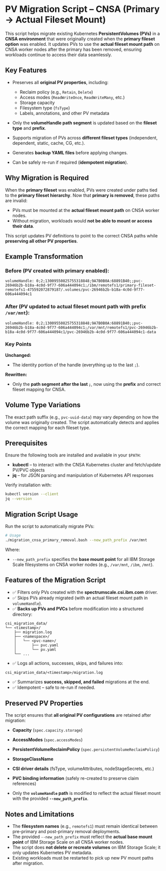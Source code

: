 
# PV Migration Script – CNSA (Primary → Actual Fileset Mount)

This script helps migrate existing Kubernetes **PersistentVolumes (PVs)** in a **CNSA environment** that were originally created when the **primary fileset option** was enabled.
It updates PVs to use the **actual fileset mount path** on CNSA worker nodes after the primary has been removed, ensuring workloads continue to access their data seamlessly.

## Key Features

- Preserves all **original PV properties**, including:
  - Reclaim policy (e.g., `Retain`, `Delete`)
  - Access modes (`ReadWriteOnce`, `ReadWriteMany`, etc.)
  - Storage capacity
  - Filesystem type (`fsType`)
  - Labels, annotations, and other PV metadata

- Only the **volumeHandle path segment** is updated based on the **fileset type** and **prefix**.
- Supports migration of PVs across **different fileset types** (independent, dependent, static, cache, CG, etc.).
- Generates **backup YAML files** before applying changes.
- Can be safely re-run if required (**idempotent migration**).

## Why Migration is Required

When the **primary fileset** was enabled, PVs were created under paths tied to the **primary fileset hierarchy**.
Now that **primary is removed**, these paths are invalid:

- PVs must be mounted at the **actual fileset mount path** on CNSA worker nodes.
- Without migration, workloads would **not be able to mount or access their data**.

This script updates PV definitions to point to the correct CNSA paths while **preserving all other PV properties**.

## Example Transformation

### Before (PV created with primary enabled):
```text
volumeHandle: 0;2;13009550825755318848;9A7B0B0A:68891B40;;pvc-26946b2b-b18a-4c0d-9f77-606a444094c1;/ibm/remotefs1/primary-fileset-remotefs1-475592072879187/.volumes/pvc-26946b2b-b18a-4c0d-9f77-606a444094c1
```

### After (PV updated to actual fileset mount path with prefix `/var/mnt`):
```text
volumeHandle: 0;2;13009550825755318848;9A7B0B0A:68891B40;;pvc-26946b2b-b18a-4c0d-9f77-606a444094c1;/var/mnt/remotefs1/pvc-26946b2b-b18a-4c0d-9f77-606a444094c1/pvc-26946b2b-4c0d-9f77-606a444094c1-data
```

### Key Points

**Unchanged:**
- The identity portion of the handle (everything up to the last `;`).

**Rewritten:**
- Only the **path segment after the last `;`**, now using the **prefix** and correct fileset mapping for CNSA.

## Volume Type Variations

The exact path suffix (e.g., `pvc-uuid-data`) may vary depending on how the volume was originally created.
The script automatically detects and applies the correct mapping for each fileset type.

## Prerequisites

Ensure the following tools are installed and available in your `$PATH`:

- **kubectl** – to interact with the CNSA Kubernetes cluster and fetch/update PV/PVC objects
- **jq** – for JSON parsing and manipulation of Kubernetes API responses

Verify installation with:

```bash
kubectl version --client
jq --version
```

## Migration Script Usage

Run the script to automatically migrate PVs:

```bash
# Usage
./migration_cnsa_primary_removal.bash --new_path_prefix /var/mnt
```

Where:

- `--new_path_prefix` specifies the **base mount point** for all IBM Storage Scale filesystems on CNSA worker nodes (e.g., `/var/mnt`, `/ibm`, `/mnt`).

## Features of the Migration Script

- ✅ Filters only PVs created with the **spectrumscale.csi.ibm.com** driver.
- ✅ Skips PVs already migrated (with an actual fileset mount path in `volumeHandle`).
- ✅ **Backs up PVs and PVCs** before modification into a structured directory:

```
csi_migration_data/
└── <timestamp>/
    ├── migration.log
    ├── <namespace>/
    │   └── <pvc-name>/
    │       ├── pvc.yaml
    │       └── pv.yaml
    └── ...
```

- ✅ Logs all actions, successes, skips, and failures into:

```
csi_migration_data/<timestamp>/migration.log
```

- ✅ Summarizes **success, skipped, and failed** migrations at the end.
- ✅ Idempotent – safe to re-run if needed.

## Preserved PV Properties

The script ensures that **all original PV configurations** are retained after migration:

- **Capacity** (`spec.capacity.storage`)
- **AccessModes** (`spec.accessModes`)
- **PersistentVolumeReclaimPolicy** (`spec.persistentVolumeReclaimPolicy`)
- **StorageClassName**
- **CSI driver details** (fsType, volumeAttributes, nodeStageSecrets, etc.)
- **PVC binding information** (safely re-created to preserve claim references)

- Only the **`volumeHandle` path** is modified to reflect the actual fileset mount with the provided **`--new_path_prefix`**.

## Notes and Limitations

- The **filesystem names** (e.g., `remotefs1`) must remain identical between pre-primary and post-primary removal deployments.
- The provided `--new_path_prefix` must reflect the **actual base mount point** of IBM Storage Scale on all CNSA worker nodes.
- The script does **not delete or recreate volumes** on IBM Storage Scale; it only updates Kubernetes PV metadata.
- Existing workloads must be restarted to pick up new PV mount paths after migration.
